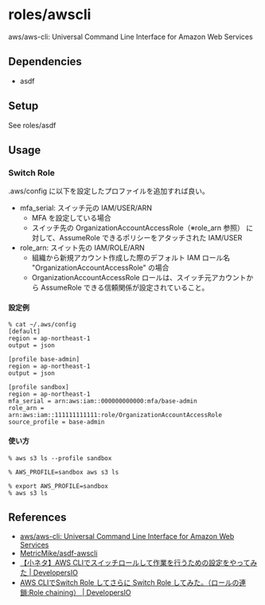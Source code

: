 # roles/awscli
aws/aws-cli: Universal Command Line Interface for Amazon Web Services



## Dependencies
- asdf



## Setup
See roles/asdf



## Usage
### Switch Role
.aws/config に以下を設定したプロファイルを追加すれば良い。

- mfa_serial: スイッチ元の IAM/USER/ARN
  - MFA を設定している場合
  - スイッチ先の OrganizationAccountAccessRole（※role_arn 参照） に対して、AssumeRole できるポリシーをアタッチされた IAM/USER
- role_arn: スイット先の IAM/ROLE/ARN
  - 組織から新規アカウント作成した際のデフォルト IAM ロール名 "OrganizationAccountAccessRole" の場合
  - OrganizationAccountAccessRole ロールは、スイッチ元アカウントから AssumeRole できる信頼関係が設定されていること。

#### 設定例
```
% cat ~/.aws/config 
[default]
region = ap-northeast-1
output = json

[profile base-admin]
region = ap-northeast-1
output = json

[profile sandbox]
region = ap-northeast-1
mfa_serial = arn:aws:iam::000000000000:mfa/base-admin
role_arn = arn:aws:iam::111111111111:role/OrganizationAccountAccessRole
source_profile = base-admin
```

#### 使い方
```
% aws s3 ls --profile sandbox

% AWS_PROFILE=sandbox aws s3 ls

% export AWS_PROFILE=sandbox
% aws s3 ls                 
```



## References
- [aws/aws-cli: Universal Command Line Interface for Amazon Web Services](https://github.com/aws/aws-cli)
- [MetricMike/asdf-awscli](https://github.com/MetricMike/asdf-awscli)
- [【小ネタ】AWS CLIでスイッチロールして作業を行うための設定をやってみた | DevelopersIO](https://dev.classmethod.jp/articles/cli-switch-role/)
- [AWS CLIでSwitch Role してさらに Switch Role してみた。（ロールの連鎖:Role chaining） | DevelopersIO](https://dev.classmethod.jp/articles/role-chaining/#toc-16)

